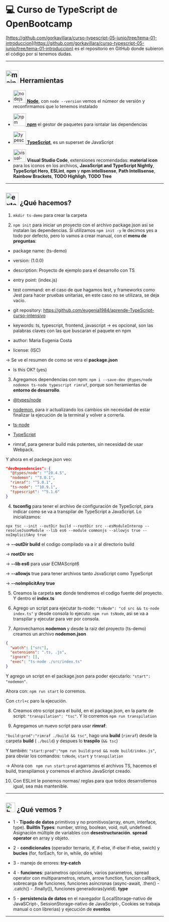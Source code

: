 # :computer: Curso de TypeScript de OpenBootcamp

[https://github.com/gorkavillara/curso-typescript-05-junio/tree/tema-01-introduccion](https://github.com/gorkavillara/curso-typescript-05-junio/tree/tema-01-introduccion) es el repositorio en GitHub donde subieron el código por si tenemos dudas.

---

## <img width="40" height="40" src="https://img.icons8.com/stickers/40/maintenance.png" alt="maintenance"/> Herramientas

- [<img width="40" height="40" src="https://img.icons8.com/color/40/nodejs.png" alt="nodejs"/> **Node**](https://nodejs.org/es), con `node --version` vemos el númeor de versión y reconfirmamos que lo tenemos instalado

- [<img width="40" height="40" src="https://img.icons8.com/color/40/npm.png" alt="npm"/> **npm**](https://www.npmjs.com/) el gestor de paquetes para isntalar las dependencias

- [<img width="40" height="40" src="https://img.icons8.com/color/40/typescript.png" alt="typescript"/> **TypeScript**](https://www.typescriptlang.org/), es un superset de JavaScript

- <img width="40" height="40" src="https://img.icons8.com/color/40/visual-studio-code-2019.png" alt="visual-studio-code-2019"/> **Visual Studio Code**, extensiones recomendadas: **material icon** para los iconos en los archivos, **JavaScript and TypeScript Nightly**, **TypeScript Hero**, **ESLint**, **npm** y **npm intellisense**, **Path Intellisense**, **Rainbow Brackets**, **TODO Highligh**, **TODO Tree**

---

## <img width="40" height="40" src="https://img.icons8.com/external-flaticons-lineal-color-flat-icons/40/external-command-line-computer-science-flaticons-lineal-color-flat-icons.png" alt="external-command-line-computer-science-flaticons-lineal-color-flat-icons"/> ¿Qué hacemos?

1. `mkdir ts-demo` para crear la carpeta

2. `npm init` para iniciar un proyecto con el archivo package.json asi se instalan las dependencias. Si utilizamos `npm init -y` le decimos yes a todo por defecto, pero lo vamos a crear manual, con el **menu de preguntas**:

- package name: (ts-demo)

- version: (1.0.0)

- description: Proyecto de ejemplo para el desarrollo con TS

- entry point: (index.js)

- test command: en el caso de que hagamos test, y frameworks como Jest para hacer pruebas unitarias, en este caso no se utilizara, se deja vacio.

- git repository: https://github.com/eugenia1984/aprende-TypeScript-curso-intensivo

- keywords: ts, typescript, frontend, javascript -> es opcional, son las palabras claves con las que buscaran el paquete en npm

- author: Maria Eugenia Costa

- license: (ISC)

-> Se ve el resumen de como se vera el **package.json**

- Is this OK? (yes)

3. Agregamos dependencias con npm: `npm i --save-dev @types/node nodemon ts-node typescript rimraf`, porque son heramientas de **entorno de desarrollo**.

- [@types/node](https://www.npmjs.com/package/@types/node)

- [nodemon](https://www.npmjs.com/package/nodemon), para ir actualizando los cambios sin necesidad de estar finalizar la ejecución de la terminal y volver a correrla.

- [ts-node](https://www.npmjs.com/package/ts-node)

- [TypeScript](https://www.npmjs.com/package/typescript)

- rimraf, para generar build más potentes, sin necesidad de usar Webpack.

Y ahora en el packege.json veo:

```JSON
"devDependencies": {
  "@types/node": "^20.4.5",
  "nodemon": "^3.0.1",
  "rimraf": "^5.0.1",
  "ts-node": "^10.9.1",
  "typescript": "^5.1.6"
}
```

4. **tsconfig** para tener el archivo de configuración de TypeScript, para indicar como se va a transpilar de TypeScript a JavaScript. Lo inicializamos:

`npx tsc --init --outDir build --rootDir src --esModuleInterop --resolveJsonModule --lib es6 --module commonjs --allowjs true --noImplicitAny true`

-> **--outDir build** el codigo compilado va a ir al directorio build

-> **rootDir src**

-> **--lib es6** para usar ECMAScript6

-> **--allowjs** true para tener archivos tanto JsvaScript como TypeScript

-> **--noImplicitAny true**

5. Creamos la carpeta **src** donde tendremos el codigo fuente del proyecto. Y dentro el **index.ts**

6. Agrego un script para ejecutar ts-node: `"tsNode": "cd src && ts-node index.ts"`
 y desde consola lo ejecuto: `npm run tsNode`, asi se va a transpilar y ejecutar para ver por consola.

7. Aprovechamos **nodemon** y desde la raiz del proyecto (ts-demo) creamos un archivo **nodemon.json**

```JSON
{
  "watch": ["src"],
  "extensions": ".ts, .js",
  "ignore": [],
  "exec": "ts-node ./src/index.ts"
}
```

Y agrego un script en el package.json para poder ejecutarlo: `"start": "nodemon"`.

Ahora con: `npm run start` lo corremos.

Con `ctrl+c` paro la ejecución.

8. Creamos otro script para el build, en el package.json, en la parte de script: `"transpilation": "tsc"`. Y lo corremos `npm run transpilation`

9. Agregamos un nuevo script para usar **rimraf**:

`"build:prod":"rimraf ./build && tsc"`, hago una **build** (`rimraf`) desde la carpeta **build** ( `./build`) y despues lo **traspilo** (`&& tsc`)

Y también: `"start:prod":"npm run build:prod && node build/index.js"`, para obviar los comandos: `tsNode`, `start` y `transpilation`

-> Ahora con ` npm run start:prod` agarramos el archivos TS, hacemos el build, transpilamos y corremos el archivo JavaScript creado.

10. Con ESLint le ponemos normas/ reglas para que todos desarrollemos igual, sea más mantenible.

---

## <img width="30" height="30" src="https://img.icons8.com/isometric/30/experimental-book-isometric.png" alt="book"/> ¿Qué vemos ?

- 1 - **Tipado de datos** primitivos y no promitivos(array, enum, interface, type). **BuiltIn Types**: number, string, boolean, void, null, undefined. Asignación múltiple de variables con **desestructuración**. **spread operator** en array y objeto.

- 2 - **condicionales** (operador ternario, if, if-else, if-else if-else, swich) y **bucles** (for, forEach, for in, while, do while)

- 3 - manejo de errores: **try-catch**

- 4 - **funciones**: parametros opcionales, varios parametros, spread operator con multiparametros, return, arrow function, funcion callback, sobrecarga de funciones, funciones asíncronas (async-await, .then() - .catch() - .finally()), funciones generadoras(yield). **type**

- 5 - **persistencia de datos** en el navegador (LocalStorage-nativo de JavaSCript-, SessionStorage-nativo de JavaScript-, Cookies se trabaja manual o con librerias) y ejecución de **eventos**

---
